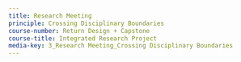 ```yaml
---
title: Research Meeting
principle: Crossing Disciplinary Boundaries
course-number: Return Design + Capstone
course-title: Integrated Research Project
media-key: 3_Research Meeting_Crossing Disciplinary Boundaries
---
```

